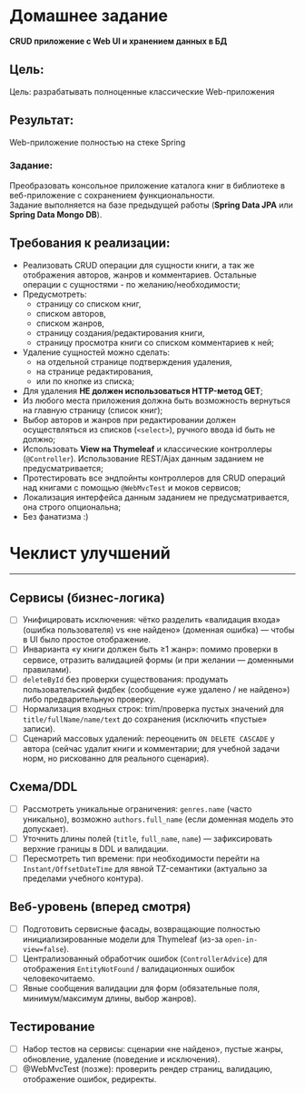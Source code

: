 
# Домашнее задание
**CRUD приложение с Web UI и хранением данных в БД**

## Цель:
Цель: разрабатывать полноценные классические Web-приложения

## Результат:
Web-приложение полностью на стеке Spring


### Задание:
Преобразовать консольное приложение каталога книг в библиотеке в веб-приложение с сохранением функциональности.  
Задание выполняется на базе предыдущей работы (**Spring Data JPA** или **Spring Data Mongo DB**).


## Требования к реализации:
- Реализовать CRUD операции для сущности книги, а так же отображения авторов, жанров и комментариев. Остальные операции с сущностями - по желанию/необходимости;
- Предусмотреть:
    - страницу со списком книг,
    - списком авторов,
    - списком жанров,
    - страницу создания/редактирования книги,
    - страницу просмотра книги со списком комментариев к ней;
- Удаление сущностей можно сделать:
    - на отдельной странице подтверждения удаления,
    - на странице редактирования,
    - или по кнопке из списка;
- Для удаления **НЕ должен использоваться HTTP-метод GET**;
- Из любого места приложения должна быть возможность вернуться на главную страницу (список книг);
- Выбор авторов и жанров при редактировании должен осуществляться из списков (`<select>`), ручного ввода id быть не должно;
- Использовать **View на Thymeleaf** и классические контроллеры (`@Controller`). Использование REST/Ajax данным заданием не предусматривается;
- Протестировать все эндпойнты контроллеров для CRUD операций над книгами с помощью `@WebMvcTest` и моков сервисов;
- Локализация интерфейса данным заданием не предусматривается, она строго опциональна;
- Без фанатизма :)


# Чеклист улучшений

___

## Сервисы (бизнес-логика)

* [ ] Унифицировать исключения: чётко разделить «валидация входа» (ошибка пользователя) vs «не найдено» (доменная ошибка) — чтобы в UI было простое отображение.
* [ ] Инварианта «у книги должен быть ≥1 жанр»: помимо проверки в сервисе, отразить валидацией формы (и при желании — доменными правилами).
* [ ] `deleteById` без проверки существования: продумать пользовательский фидбек (сообщение «уже удалено / не найдено») либо предварительную проверку.
* [ ] Нормализация входных строк: trim/проверка пустых значений для `title/fullName/name/text` до сохранения (исключить «пустые» записи).
* [ ] Сценарий массовых удалений: переоценить `ON DELETE CASCADE` у автора (сейчас удалит книги и комментарии; для учебной задачи норм, но рискованно для реального сценария).

## Схема/DDL

* [ ] Рассмотреть уникальные ограничения: `genres.name` (часто уникально), возможно `authors.full_name` (если доменная модель это допускает).
* [ ] Уточнить длины полей (`title`, `full_name`, `name`) — зафиксировать верхние границы в DDL и валидации.
* [ ] Пересмотреть тип времени: при необходимости перейти на `Instant/OffsetDateTime` для явной TZ-семантики (актуально за пределами учебного контура).

## Веб-уровень (вперед смотря)

* [ ] Подготовить сервисные фасады, возвращающие полностью инициализированные модели для Thymeleaf (из-за `open-in-view=false`).
* [ ] Централизованный обработчик ошибок (`ControllerAdvice`) для отображения `EntityNotFound` / валидационных ошибок человекочитаемо.
* [ ] Явные сообщения валидации для форм (обязательные поля, минимум/максимум длины, выбор жанров).

## Тестирование

* [ ] Набор тестов на сервисы: сценарии «не найдено», пустые жанры, обновление, удаление (поведение и исключения).
* [ ] @WebMvcTest (позже): проверить рендер страниц, валидацию, отображение ошибок, редиректы.
